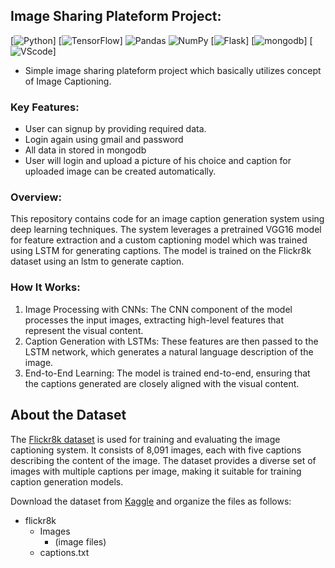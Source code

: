 ## Image Sharing Plateform Project:
  [![Python](https://img.shields.io/badge/-Python-3776AB?logo=python&logoColor=white)]
  [![TensorFlow](https://img.shields.io/badge/-TensorFlow-FF6F00?logo=tensorflow&logoColor=white)]
  ![Pandas](https://img.shields.io/badge/-Pandas-150458?logo=pandas&logoColor=white)
  ![NumPy](https://img.shields.io/badge/-NumPy-013243?logo=numpy&logoColor=white)
  [![Flask](https://img.shields.io/badge/-Flask-FF4B4B)]
  [![mongodb](https://img.shields.io/badge/-mongodb-3776AB?logo=python&logoColor=white)]
  [![VScode](https://img.shields.io/badge/-VScode-3776AB?logo=python&logoColor=white)]

- Simple image sharing plateform project which basically utilizes concept of Image Captioning.

### Key Features:
- User can signup by providing required data.
- Login again using gmail and password
- All data in stored in mongodb
- User will login and upload a picture of his choice and caption for uploaded image can be created automatically.

### Overview:

This repository contains code for an image caption generation system using deep learning techniques. The system leverages a pretrained VGG16 model for feature extraction and a custom captioning model which was trained using LSTM for generating captions. The model is trained on the Flickr8k dataset using an lstm to generate caption.

### How It Works:

1. Image Processing with CNNs: The CNN component of the model processes the input images, extracting high-level features that represent the visual content.
2. Caption Generation with LSTMs: These features are then passed to the LSTM network, which generates a natural language description of the image.
3. End-to-End Learning: The model is trained end-to-end, ensuring that the captions generated are closely aligned with the visual content.


## About the Dataset

The [Flickr8k dataset](https://www.kaggle.com/adityajn105/flickr8k) is used for training and evaluating the image captioning system. It consists of 8,091 images, each with five captions describing the content of the image. The dataset provides a diverse set of images with multiple captions per image, making it suitable for training caption generation models.

Download the dataset from [Kaggle](https://www.kaggle.com/adityajn105/flickr8k) and organize the files as follows:

- flickr8k
  - Images
    - (image files)
  - captions.txt
